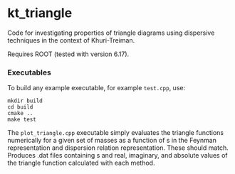 # kt_triangle

Code for investigating properties of triangle diagrams using dispersive techniques in the context of Khuri-Treiman.

Requires ROOT (tested with version 6.17).

### Executables
To build any example executable, for example `test.cpp`, use:
```
mkdir build
cd build
cmake ..
make test
````

The `plot_triangle.cpp` executable simply evaluates the triangle functions numerically for a given set of masses as a function of s in the Feynman representation and dispersion relation representation. These should match. Produces .dat files containing s and real, imaginary, and absolute values of the triangle function calculated with each method.
